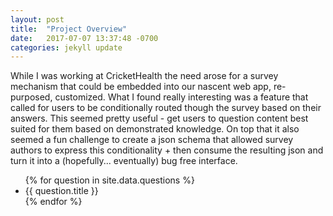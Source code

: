 ```yaml
---
layout: post
title:  "Project Overview"
date:   2017-07-07 13:37:48 -0700
categories: jekyll update
---
```

<p>While I was working at CricketHealth the need arose for a survey mechanism that could be embedded into our nascent web app, re-purposed, customized. What I found really interesting was a feature that called for users to be conditionally routed though the survey based on their answers. This seemed pretty useful - get users to question content best suited for them based on demonstrated knowledge. On top that it also seemed a fun challenge to create a json schema that allowed survey authors to express this conditionality + then consume the resulting json and turn it into a (hopefully... eventually) bug free interface.</p>

<ul>
{% for question in site.data.questions %}
  <li>
      {{ question.title }}
  </li>
{% endfor %}
</ul>
